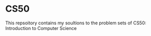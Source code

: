 # CS50

This repsoitory contains my soultions to the problem sets of CS50: Introduction to Computer Science

